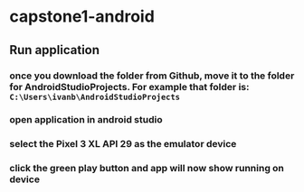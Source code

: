 # capstone1-android

## Run application
### once you download the folder from Github, move it to the folder for AndroidStudioProjects. For example that folder is: `C:\Users\ivanb\AndroidStudioProjects`
### open application in android studio 
### select the Pixel 3 XL API 29 as the emulator device 
### click the green play button and app will now show running on device
